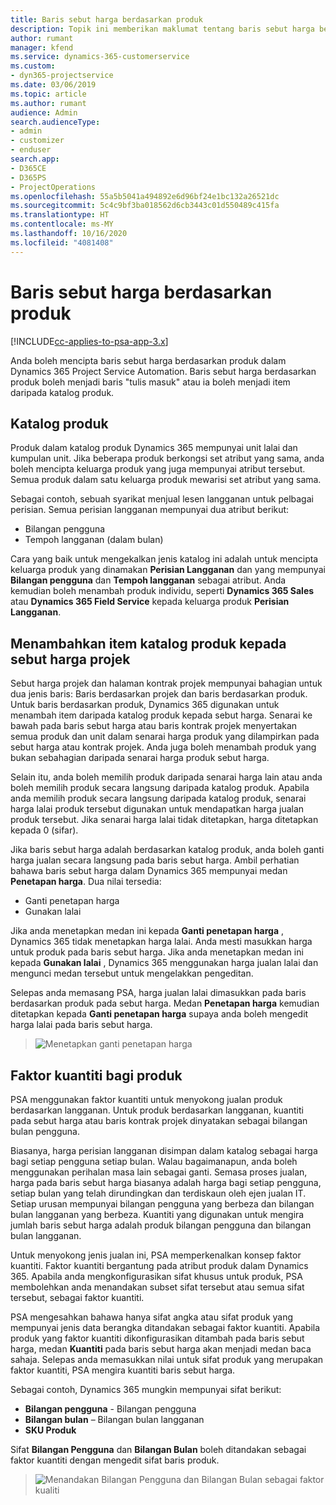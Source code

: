 ```yaml
---
title: Baris sebut harga berdasarkan produk
description: Topik ini memberikan maklumat tentang baris sebut harga berdasarkan produk.
author: rumant
manager: kfend
ms.service: dynamics-365-customerservice
ms.custom:
- dyn365-projectservice
ms.date: 03/06/2019
ms.topic: article
ms.author: rumant
audience: Admin
search.audienceType:
- admin
- customizer
- enduser
search.app:
- D365CE
- D365PS
- ProjectOperations
ms.openlocfilehash: 55a5b5041a494892e6d96bf24e1bc132a26521dc
ms.sourcegitcommit: 5c4c9bf3ba018562d6cb3443c01d550489c415fa
ms.translationtype: HT
ms.contentlocale: ms-MY
ms.lasthandoff: 10/16/2020
ms.locfileid: "4081408"
---
```

# <a name="product-based-quote-lines"></a>Baris sebut harga berdasarkan produk

[!INCLUDE[cc-applies-to-psa-app-3.x](../includes/cc-applies-to-psa-app-3x.md)]


Anda boleh mencipta baris sebut harga berdasarkan produk dalam Dynamics 365 Project Service Automation. Baris sebut harga berdasarkan produk boleh menjadi baris "tulis masuk" atau ia boleh menjadi item daripada katalog produk.

## <a name="product-catalog"></a>Katalog produk

Produk dalam katalog produk Dynamics 365 mempunyai unit lalai dan kumpulan unit. Jika beberapa produk berkongsi set atribut yang sama, anda boleh mencipta keluarga produk yang juga mempunyai atribut tersebut. Semua produk dalam satu keluarga produk mewarisi set atribut yang sama.

Sebagai contoh, sebuah syarikat menjual lesen langganan untuk pelbagai perisian. Semua perisian langganan mempunyai dua atribut berikut:

- Bilangan pengguna 
- Tempoh langganan (dalam bulan)

Cara yang baik untuk mengekalkan jenis katalog ini adalah untuk mencipta keluarga produk yang dinamakan **Perisian Langganan** dan yang mempunyai **Bilangan pengguna** dan **Tempoh langganan** sebagai atribut. Anda kemudian boleh menambah produk individu, seperti **Dynamics 365 Sales** atau **Dynamics 365 Field Service** kepada keluarga produk **Perisian Langganan**.

## <a name="adding-product-catalog-items-to-a-project-quote"></a>Menambahkan item katalog produk kepada sebut harga projek

Sebut harga projek dan halaman kontrak projek mempunyai bahagian untuk dua jenis baris: Baris berdasarkan projek dan baris berdasarkan produk. Untuk baris berdasarkan produk, Dynamics 365 digunakan untuk menambah item daripada katalog produk kepada sebut harga. Senarai ke bawah pada baris sebut harga atau baris kontrak projek menyertakan semua produk dan unit dalam senarai harga produk yang dilampirkan pada sebut harga atau kontrak projek. Anda juga boleh menambah produk yang bukan sebahagian daripada senarai harga produk sebut harga.

Selain itu, anda boleh memilih produk daripada senarai harga lain atau anda boleh memilih produk secara langsung daripada katalog produk. Apabila anda memilih produk secara langsung daripada katalog produk, senarai harga lalai produk tersebut digunakan untuk mendapatkan harga jualan produk tersebut. Jika senarai harga lalai tidak ditetapkan, harga ditetapkan kepada 0 (sifar).

Jika baris sebut harga adalah berdasarkan katalog produk, anda boleh ganti harga jualan secara langsung pada baris sebut harga. Ambil perhatian bahawa baris sebut harga dalam Dynamics 365 mempunyai medan **Penetapan harga**. Dua nilai tersedia:

- Ganti penetapan harga  
- Gunakan lalai

Jika anda menetapkan medan ini kepada **Ganti penetapan harga** , Dynamics 365 tidak menetapkan harga lalai. Anda mesti masukkan harga untuk produk pada baris sebut harga. Jika anda menetapkan medan ini kepada **Gunakan lalai** , Dynamics 365 menggunakan harga jualan lalai dan mengunci medan tersebut untuk mengelakkan pengeditan.

Selepas anda memasang PSA, harga jualan lalai dimasukkan pada baris berdasarkan produk pada sebut harga. Medan **Penetapan harga** kemudian ditetapkan kepada **Ganti penetapan harga** supaya anda boleh mengedit harga lalai pada baris sebut harga.

> ![Menetapkan ganti penetapan harga](media/basic-guide-10.png)
 
## <a name="quantity-factors-for-products"></a>Faktor kuantiti bagi produk

PSA menggunakan faktor kuantiti untuk menyokong jualan produk berdasarkan langganan. Untuk produk berdasarkan langganan, kuantiti pada sebut harga atau baris kontrak projek dinyatakan sebagai bilangan bulan pengguna.

Biasanya, harga perisian langganan disimpan dalam katalog sebagai harga bagi setiap pengguna setiap bulan. Walau bagaimanapun, anda boleh menggunakan perihalan masa lain sebagai ganti. Semasa proses jualan, harga pada baris sebut harga biasanya adalah harga bagi setiap pengguna, setiap bulan yang telah dirundingkan dan terdiskaun oleh ejen jualan IT. Setiap urusan mempunyai bilangan pengguna yang berbeza dan bilangan bulan langganan yang berbeza. Kuantiti yang digunakan untuk mengira jumlah baris sebut harga adalah produk bilangan pengguna dan bilangan bulan langganan.

Untuk menyokong jenis jualan ini, PSA memperkenalkan konsep faktor kuantiti. Faktor kuantiti bergantung pada atribut produk dalam Dynamics 365. Apabila anda mengkonfigurasikan sifat khusus untuk produk, PSA membolehkan anda menandakan subset sifat tersebut atau semua sifat tersebut, sebagai faktor kuantiti.

PSA mengesahkan bahawa hanya sifat angka atau sifat produk yang mempunyai jenis data berangka ditandakan sebagai faktor kuantiti. Apabila produk yang faktor kuantiti dikonfigurasikan ditambah pada baris sebut harga, medan **Kuantiti** pada baris sebut harga akan menjadi medan baca sahaja. Selepas anda memasukkan nilai untuk sifat produk yang merupakan faktor kuantiti, PSA mengira kuantiti baris sebut harga.

Sebagai contoh, Dynamics 365 mungkin mempunyai sifat berikut: 

- **Bilangan pengguna** - Bilangan pengguna 
- **Bilangan bulan** – Bilangan bulan langganan
- **SKU Produk** 

Sifat **Bilangan Pengguna** dan **Bilangan Bulan** boleh ditandakan sebagai faktor kuantiti dengan mengedit sifat baris produk. 

> ![Menandakan Bilangan Pengguna dan Bilangan Bulan sebagai faktor kualiti](media/basic-guide-11.png)
 

